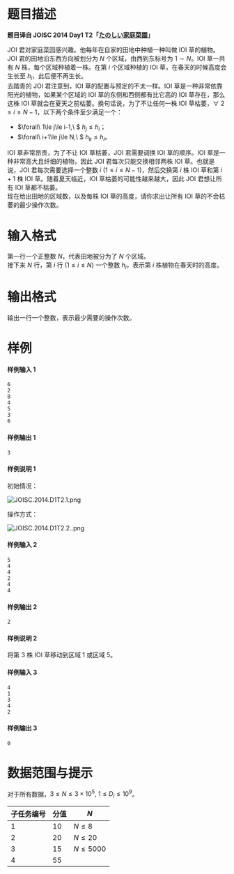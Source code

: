 
# 题目描述

**题目译自 JOISC 2014 Day1 T2「[たのしい家庭菜園](https://www.ioi-jp.org/camp/2014/2014-sp-tasks/2014-sp-d1.pdf)」**

JOI 君对家庭菜园感兴趣。他每年在自家的田地中种植一种叫做 IOI 草的植物。JOI 君的田地沿东西方向被划分为 $N$ 个区域，由西到东标号为 $1\sim N$。IOI 草一共有 $N$ 株，每个区域种植着一株。在第 $i$ 个区域种植的 IOI 草，在春天的时候高度会生长至 $h_i$，此后便不再生长。  
去踏青的 JOI 君注意到，IOI 草的配置与预定的不太一样。IOI 草是一种非常依靠阳光的植物，如果某个区域的 IOI 草的东侧和西侧都有比它高的 IOI 草存在，那么这株 IOI 草就会在夏天之前枯萎。换句话说，为了不让任何一株 IOI 草枯萎，$\forall\ 2\le i\le N-1$，以下两个条件至少满足一个：
* $\forall\ 1\le j\le i-1,\ $ $h_j\le h_i$；
* $\forall\ i+1\le j\le N,\ $ $h_k\le h_i$。

IOI 草非常昂贵，为了不让 IOI 草枯萎，JOI 君需要调换 IOI 草的顺序。IOI 草是一种非常高大且纤细的植物，因此 JOI 君每次只能交换相邻两株 IOI 草。也就是说，JOI 君每次需要选择一个整数 $i$ $(1\le i\le N-1)$，然后交换第 $i$ 株 IOI 草和第 $i+1$ 株 IOI 草。随着夏天临近，IOI 草枯萎的可能性越来越大，因此 JOI 君想让所有 IOI 草都不枯萎。  
现在给出田地的区域数，以及每株 IOI 草的高度，请你求出让所有 IOI 草的不会枯萎的最少操作次数。

# 输入格式

第一行一个正整数 $N$，代表田地被分为了 $N$ 个区域。  
接下来 $N$ 行，第 $i$ 行 $(1\le i\le N)$ 一个整数 $h_i$，表示第 $i$ 株植物在春天时的高度。

# 输出格式

输出一行一个整数，表示最少需要的操作次数。

# 样例

#### 样例输入 1
```plain
6
2
8
4
5
3
6
```

#### 样例输出 1
```plain
3
```

#### 样例说明 1
初始情况：

![JOISC.2014.D1T2.1.png](/source/loj/2873/img/aHR0cHM6Ly9pLmxvbGkubmV0LzIwMTgvMTAvMTQvNWJjMjhmMTFkZjNlYy5wbmc=.png)

操作方式：

![JOISC.2014.D1T2.2..png](/source/loj/2873/img/aHR0cHM6Ly9pLmxvbGkubmV0LzIwMTgvMTAvMTQvNWJjMjhmMTU1ZDYyYS5wbmc=.png)

#### 样例输入 2
```plain
5
4
4
2
4
4
```

#### 样例输出 2
```plain
2
```

#### 样例说明 2
将第 $3$ 株 IOI 草移动到区域 $1$ 或区域 $5$。

#### 样例输入 3
```plain
4
1
3
4
2
```

#### 样例输出 3
```plain
0
```

# 数据范围与提示

对于所有数据，$3\le N\le 3\times 10^5,$ $1\le D_i \le 10^9$。

|子任务编号|分值|$N$|
|-|-|-|
|1|10|$N\le 8$|
|2|20|$N\le 20$|
|3|15|$N\le 5000$|
|4|55||

